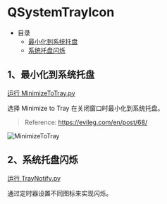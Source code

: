 # QSystemTrayIcon

- 目录
  - [最小化到系统托盘](#1最小化到系统托盘)
  - [系统托盘闪烁](#2系统托盘闪烁)

## 1、最小化到系统托盘

[运行 MinimizeToTray.py](MinimizeToTray.py)

选择 Minimize to Tray 在关闭窗口时最小化到系统托盘。

> Reference: <https://evileg.com/en/post/68/>

![MinimizeToTray](ScreenShot/MinimizeToTray.gif)

## 2、系统托盘闪烁

[运行 TrayNotify.py](TrayNotify.py)

通过定时器设置不同图标来实现闪烁。
